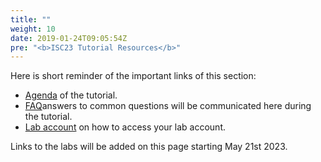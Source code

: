 ```yaml
---
title: ""
weight: 10
date: 2019-01-24T09:05:54Z
pre: "<b>ISC23 Tutorial Resources</b>"
---
```


Here is short reminder of the important links of this section:

- [Agenda](</01-hpc-overview/00-agenda.html>) of the tutorial.
- [FAQ](</01-hpc-overview/01-updates.html>)answers to common questions will be communicated here during the tutorial.
- [Lab account](</01-hpc-overview/03-access-aws.md>) on how to access your lab account.

Links to the labs will be added on this page starting May 21st 2023.
